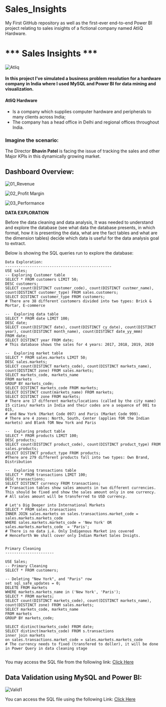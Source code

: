 # Sales_Insights
My First GitHub repository as well as the first-ever end-to-end Power BI project relating to sales insights of a fictional company named AtliQ Hardware.

#  *** Sales Insights ***
![Atliq](https://github.com/pb319/Sales_Insights/assets/66114329/b0296e2a-9be1-4636-be5d-ae412de02e28)

#### In this project I’ve simulated a business problem resolution for a hardware company in India where I used MySQL and Power BI for data mining and visualization.

#### **AtliQ Hardware**

- Is a company which supplies computer hardware and peripherals to many clients across India;
- The company has a head office in Delhi and regional offices throughout India.

### Imagine the scenario:

The Director **Bhavin Patel** is facing the issue of tracking the sales and other Major KPIs in this dynamically growing market.

## Dashboard Overview:

![01_Revenue](https://github.com/pb319/Sales_Insights/assets/66114329/1fece1fc-cb4d-4bf0-8551-a5436b5f3d62)





![02_Profit Margin](https://github.com/pb319/Sales_Insights/assets/66114329/27cf7bd4-3ef1-41bd-956c-4a867b3be8b8)



![03_Performance](https://github.com/pb319/Sales_Insights/assets/66114329/b31e9239-8892-46c5-9d99-24ea58c16ebe)


**DATA EXPLORATION**

Before the data cleaning and data analysis, It was needed to understand and explore the database (see what data the database presents, in which format, how it is presenting the data, what are the fact tables and what are the dimension tables) decide which data is useful for the data analysis goal to extract.

Below is showing the SQL queries run to explore the database:
```
Data Exploration:
------------------------------------------------
USE sales;
-- Exploring Customer table
SELECT * FROM customers LIMIT 50;
DESC customers;
SELECT count(DISTINCT customer_code), count(DISTINCT custmer_name), count(DISTINCT customer_type) FROM sales.customers;
SELECT DISTINCT customer_type FROM customers;
# There are 38 different customers divided into two types: Brick & Mortar, E-commerce

--  Exploring data table
SELECT * FROM date LIMIT 100;
DESC date;
SELECT count(DISTINCT date), count(DISTINCT cy_date), count(DISTINCT year), count(DISTINCT month_name), count(DISTINCT date_yy_mmm)
FROM date;
SELECT DISTINCT year FROM date;
# This database shows the sales for 4 years: 2017, 2018, 2019, 2020

--  Exploring market table
SELECT * FROM sales.markets LIMIT 50;
DESC sales.markets;
SELECT count(DISTINCT markets_code), count(DISTINCT markets_name), count(DISTINCT zone) FROM sales.markets;
SELECT markets_code, markets_name 
FROM markets 
GROUP BY markets_code;
SELECT DISTINCT markets_code FROM markets;
SELECT DISTINCT count(markets_name) FROM markets;
SELECT DISTINCT zone FROM markets;
# There are 17 different markets/locations (called by the city name) 15 cities/ markets in India and their codes are a sequence of 001 to 015,
# and New York (Market Code 097) and Paris (Market Code 999). 
# There are 4 zones: North, South, Center (applies fOR the Indian markets) and Blank fOR New York and Paris

--  Exploring product table
SELECT * FROM products LIMIT 100;
DESC products;
SELECT count(DISTINCT product_code), count(DISTINCT product_type) FROM sales.products;
SELECT DISTINCT product_type FROM products;
#There are 279 different products fall into two types: Own Brand, Distribution

--  Exploring transactions table
SELECT * FROM transactions LIMIT 100;
DESC transactions;
SELECT DISTINCT currency FROM transactions;
# Transaction tables show sales amounts in two different currencies. This should be fixed and show the sales amount only in one currency.
# All sales amount will be transferred to USD currency.

# Let's Dig Deeper into International Markets
SELECT * FROM sales.transactions 
INNER JOIN sales.markets on sales.transactions.market_code = sales.markets.markets_code 
WHERE sales.markets.markets_code = 'New York' OR sales.markets.markets_code  = 'Paris';
# There is no data i.e. Only Indigenous Market ins covered
# Henceforth We shall cover only Indian Market Sales Insigts.


Primary Cleaning
----------------------

USE Sales;
-- Primary Cleaning
SELECT * FROM customers;

-- Deleting "New York", and "Paris" row
set sql_safe_updates = 0;
DELETE FROM markets
WHERE markets.markets_name in ('New York', 'Paris');
SELECT * FROM markets;
SELECT count(DISTINCT markets_code), count(DISTINCT markets_name), count(DISTINCT zone) FROM sales.markets;
SELECT markets_code, markets_name 
FROM markets 
GROUP BY markets_code;

SELECT distinct(markets_code) FROM date;
SELECT distinct(markets_code) FROM s.transactions 
inner join markets 
on sales.transactions.market_code = sales.markets.markets_code
# The currency needs to fixed (transfered to doller), it will be done in Power Query in data cleaning stage


```
You may access the SQL file from the following link: [Click Here](https://github.com/pb319/Sales_Insights/blob/main/Data_Exploration.sql)

## Data Validation using MySQL and Power BI:

![Valid1](https://github.com/pb319/Sales_Insights/assets/66114329/3b5ae28a-5282-422f-a4e5-1be3932644e5)

You can access the SQL file using the following Link: [Click Here](https://github.com/pb319/Sales_Insights/blob/main/Data_Validation.sql)



